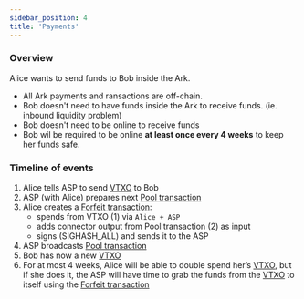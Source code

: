 ```yaml
---
sidebar_position: 4
title: 'Payments'
---
```


### Overview

Alice wants to send funds to Bob inside the Ark.

- All Ark payments and ransactions are off-chain.
- Bob doesn't need to have funds inside the Ark to receive funds. (ie. inbound liquidity problem)
- Bob doesn't need to be online to receive funds
- Bob wil be required to be online **at least once every 4 weeks** to keep her funds safe.

### Timeline of events

1. Alice tells ASP to send [VTXO](#vtxo) to Bob
2. ASP (with Alice) prepares next [Pool transaction](#pool-transaction-aka-ark-transaction)
3. Alice creates a [Forfeit transaction](#forfeit-transaction-):
   - spends from VTXO (1) via `Alice + ASP`
   - adds connector output from Pool transaction (2) as input
   - signs (SIGHASH_ALL) and sends it to the ASP
4. ASP broadcasts [Pool transaction](#pool-transaction-aka-ark-transaction)
5. Bob has now a new [VTXO](#vtxo)
6. For at most 4 weeks, Alice will be able to double spend her’s [VTXO](#vtxo), but if she does it, the ASP will have time to grab the funds from the [VTXO](#vtxo) to itself using the [Forfeit transaction](#forfeit-transaction-)
